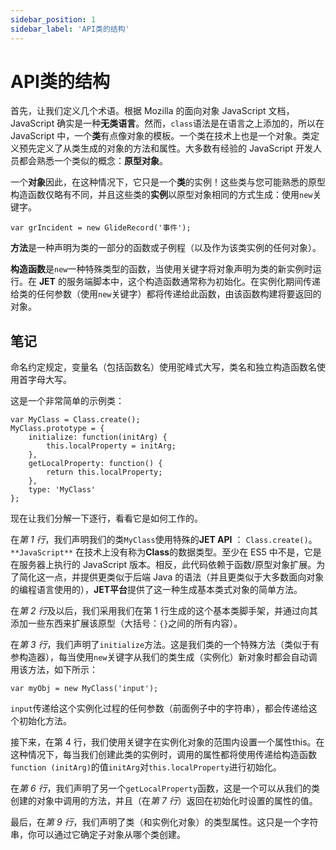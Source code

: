 ```yaml
---
sidebar_position: 1
sidebar_label: 'API类的结构'
---
```


# API类的结构

首先，让我们定义几个术语。根据 Mozilla 的面向对象 JavaScript 文档，JavaScript 确实是一种**无类语言**。然而，`class`语法是在语言之上添加的，所以在 JavaScript 中，一个**类**有点像对象的模板。一个类在技术上也是一个对象。类定义预先定义了从类生成的对象的方法和属性。大多数有经验的 JavaScript 开发人员都会熟悉一个类似的概念：**原型对象**。

一个**对象**因此，在这种情况下，它只是一个**类**的实例！这些类与您可能熟悉的原型构造函数仅略有不同，并且这些类的**实例**以原型对象相同的方式生成：使用`new`关键字。

```
var grIncident = new GlideRecord('事件');
```

**方法**是一种声明为类的一部分的函数或子例程（以及作为该类实例的任何对象）。

**构造函数**是`new`一种特殊类型的函数，当使用关键字将对象声明为类的新实例时运行。在 **JET** 的服务端脚本中，这个构造函数通常称为初始化。在实例化期间传递给类的任何参数（使用`new`关键字）都将传递给此函数，由该函数构建将要返回的对象。

## 笔记

命名约定规定，变量名（包括函数名）使用驼峰式大写，类名和独立构造函数名使用首字母大写。

这是一个非常简单的示例类：

```
var MyClass = Class.create(); 
MyClass.prototype = { 
    initialize: function(initArg) { 
        this.localProperty = initArg; 
    }, 
    getLocalProperty: function() { 
        return this.localProperty; 
    }, 
    type: 'MyClass' 
};
```

现在让我们分解一下逐行，看看它是如何工作的。

在*第 1 行*，我们声明我们的类`MyClass`使用特殊的**JET API** ： `Class.create()`。`**JavaScript**` 在技术上没有称为**Class**的数据类型。至少在 ES5 中不是，它是在服务器上执行的 JavaScript 版本。相反，此代码依赖于函数/原型对象扩展。为了简化这一点，并提供更类似于后端 Java 的语法（并且更类似于大多数面向对象的编程语言使用的），**JET平台**提供了这一种生成基本类式对象的简单方法。

在*第 2 行*及以后，我们采用我们在第 1 行生成的这个基本类脚手架，并通过向其添加一些东西来扩展该原型（大括号：`{}`之间的所有内容）。

在*第 3 行*，我们声明了`initialize`方法。这是我们类的一个特殊方法（类似于有参构造器），每当使用`new`关键字从我们的类生成（实例化）新对象时都会自动调用该方法，如下所示：

```
var myObj = new MyClass('input');
```

`input`传递给这个实例化过程的任何参数（前面例子中的字符串），都会传递给这个初始化方法。

接下来，在第 4 行，我们使用关键字在实例化对象的范围内设置一个属性this。在这种情况下，每当我们创建此类的实例时，调用的属性都将使用传递给构造函数 `function (initArg)`的值`initArg`对`this.localProperty`进行初始化。

在*第 6 行*，我们声明了另一个`getLocalProperty`函数，这是一个可以从我们的类创建的对象中调用的方法，并且（在*第 7 行*）返回在初始化时设置的属性的值。

最后，在*第 9 行*，我们声明了类（和实例化对象）的类型属性。这只是一个字符串，你可以通过它确定子对象从哪个类创建。

